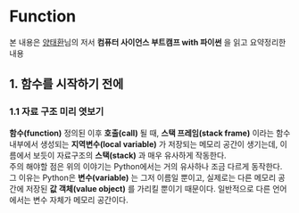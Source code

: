 # Function
본 내용은 [양태환](https://github.com/ythwork)님의 저서 **컴퓨터 사이언스 부트캠프 with 파이썬** 을 읽고 요약정리한 내용

## 1. 함수를 시작하기 전에
### 1.1 자료 구조 미리 엿보기
**함수(function)** 정의된 이후 **호출(call)** 될 때, **스택 프레임(stack frame)** 이라는 함수 내부에서 생성되는 **지역변수(local variable)** 가 저장되는 메모리 공간이 생기는데, 이름에서 보듯이 자료구조의 **스택(stack)** 과 매우 유사하게 작동한다.  
주의 해야할 점은 위의 이야기는 Python에서는 거의 유사하나 조금 다르게 동작한다. 그 이유는 Python은 **변수(variable)** 는 그저 이름일 뿐이고, 실제로는 다른 메모리 공간에 저장된 **값 객체(value object)** 를 가리킬 뿐이기 때문이다. 일반적으로 다른 언어에서는 변수 자체가 메모리 공간이다.
